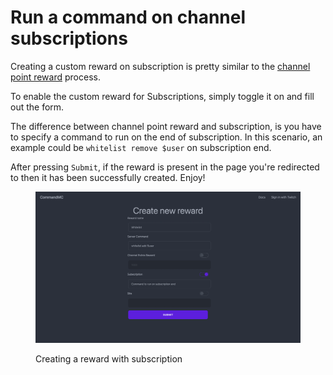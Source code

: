 # Run a command on channel subscriptions

Creating a custom reward on subscription is pretty similar to the [channel point reward](run-a-command-on-channel-point-redemption.md) process.

To enable the custom reward for Subscriptions, simply toggle it on and fill out the form.

The difference between channel point reward and subscription, is you have to specify a command to run on the end of subscription. In this scenario, an example could be `whitelist remove $user` on subscription end.

After pressing `Submit`, if the reward is present in the page you're redirected to then it has been successfully created. Enjoy!

<figure><img src="../../.gitbook/assets/image (6).png" alt=""><figcaption><p>Creating a reward with subscription</p></figcaption></figure>

